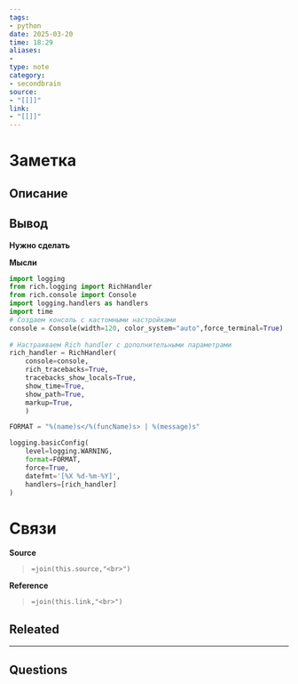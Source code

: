```yaml
---
tags: 
- python
date: 2025-03-20
time: 18:29
aliases: 
-
type: note
category: 
- secondbrain
source: 
- "[[]]"
link: 
- "[[]]"
---
```

# Заметка

**Описание**
- 

**Вывод**
- 


**Нужно сделать**


**Мысли**



```python
import logging  
from rich.logging import RichHandler  
from rich.console import Console  
import logging.handlers as handlers  
import time  
# Создаем консоль с кастомными настройками  
console = Console(width=120, color_system="auto",force_terminal=True)  
  
# Настраиваем Rich handler с дополнительными параметрами  
rich_handler = RichHandler(  
    console=console,                  
    rich_tracebacks=True,           
    tracebacks_show_locals=True,    
    show_time=True, 
    show_path=True,  
    markup=True,  
    )

FORMAT = "%(name)s</%(funcName)s> | %(message)s"

logging.basicConfig(  
    level=logging.WARNING,  
    format=FORMAT,  
    force=True,  
    datefmt='[%X %d-%m-%Y]',  
    handlers=[rich_handler]  
)

```

# Связи

**Source**
>`=join(this.source,"<br>")`

**Reference**
>`=join(this.link,"<br>")`


**Releated**
-

---

**Questions**
-